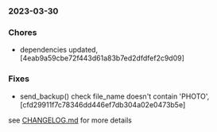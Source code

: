 ### 2023-03-30

### Chores
+ dependencies updated, [4eab9a59cbe72f443d61a83b7ed2dfdfef2c9d09]

### Fixes
+ send_backup() check file_name doesn't contain 'PHOTO', [cfd29911f7c78346dd446ef7db304a02e0473b5e]


see <a href='https://github.com/mrjackwills/mealpedant_backup_server/blob/main/CHANGELOG.md'>CHANGELOG.md</a> for more details
